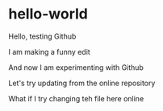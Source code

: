 # hello-world
Hello, testing Github

I am making a funny edit

And now I am experimenting with Github

Let's try updating from the online repository

What if I try changing teh file here online
